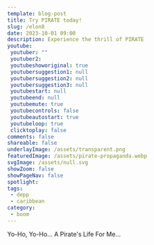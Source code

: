 ```yaml
---
template: blog-post
title: Try PIRATE today!
slug: /elon8
date: 2023-10-01 09:00
description: Experience the thrill of PIRATE
youtube:
 youtuber: ""
 youtuber2: 
 youtubeshoworiginal: true
 youtubersuggestion1: null
 youtubersuggestion2: null
 youtubersuggestion3: null
 youtubestart: null
 youtubeend: null
 youtubemute: true
 youtubecontrols: false
 youtubeautostart: true
 youtubeloop: true
 clicktoplay: false
comments: false
shareable: false
underlayImage: /assets/transparent.png
featuredImage: /assets/pirate-propaganda.webp
svgImage: /assets/null.svg
showZoom: false
showPageNav: false
spotlight: 
tags: 
 - depp
 - caribbean
category:
 - boom
---
```


Yo-Ho, Yo-Ho... A Pirate's Life For Me...
